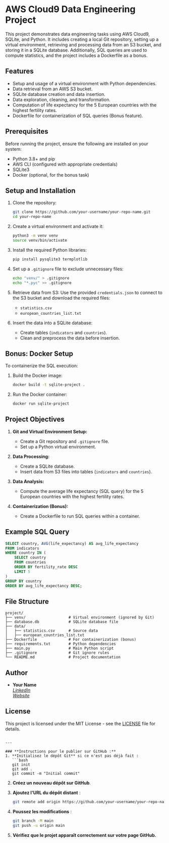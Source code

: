 # AWS Cloud9 Data Engineering Project

This project demonstrates data engineering tasks using AWS Cloud9, SQLite, and Python. It includes creating a local Git repository, setting up a virtual environment, retrieving and processing data from an S3 bucket, and storing it in a SQLite database. Additionally, SQL queries are used to compute statistics, and the project includes a Dockerfile as a bonus.

## Features

- Setup and usage of a virtual environment with Python dependencies.
- Data retrieval from an AWS S3 bucket.
- SQLite database creation and data insertion.
- Data exploration, cleaning, and transformation.
- Computation of life expectancy for the 5 European countries with the highest fertility rates.
- Dockerfile for containerization of SQL queries (Bonus feature).

## Prerequisites

Before running the project, ensure the following are installed on your system:

- Python 3.8+ and pip
- AWS CLI (configured with appropriate credentials)
- SQLite3
- Docker (optional, for the bonus task)

## Setup and Installation

1. Clone the repository:
   ```bash
   git clone https://github.com/your-username/your-repo-name.git
   cd your-repo-name
   ```

2. Create a virtual environment and activate it:
   ```bash
   python3 -m venv venv
   source venv/bin/activate
   ```

3. Install the required Python libraries:
   ```bash
   pip install pysqlite3 termplotlib
   ```

4. Set up a `.gitignore` file to exclude unnecessary files:
   ```bash
   echo "venv/" > .gitignore
   echo "*.pyc" >> .gitignore
   ```

5. Retrieve data from S3:
   Use the provided `credentials.json` to connect to the S3 bucket and download the required files:
   - `statistics.csv`
   - `european_countries_list.txt`

6. Insert the data into a SQLite database:
   - Create tables (`indicators` and `countries`).
   - Clean and preprocess the data before insertion.

## Bonus: Docker Setup

To containerize the SQL execution:
1. Build the Docker image:
   ```bash
   docker build -t sqlite-project .
   ```

2. Run the Docker container:
   ```bash
   docker run sqlite-project
   ```

## Project Objectives

1. **Git and Virtual Environment Setup:**
   - Create a Git repository and `.gitignore` file.
   - Set up a Python virtual environment.

2. **Data Processing:**
   - Create a SQLite database.
   - Insert data from S3 files into tables (`indicators` and `countries`).

3. **Data Analysis:**
   - Compute the average life expectancy (SQL query) for the 5 European countries with the highest fertility rates.

4. **Containerization (Bonus):**
   - Create a Dockerfile to run SQL queries within a container.

## Example SQL Query

```sql
SELECT country, AVG(life_expectancy) AS avg_life_expectancy
FROM indicators
WHERE country IN (
    SELECT country
    FROM countries
    ORDER BY fertility_rate DESC
    LIMIT 5
)
GROUP BY country
ORDER BY avg_life_expectancy DESC;
```

## File Structure

```
project/
├── venv/                   # Virtual environment (ignored by Git)
├── database.db             # SQLite database file
├── data/
│   ├── statistics.csv      # Source data
│   ├── european_countries_list.txt
├── Dockerfile              # For containerization (bonus)
├── requirements.txt        # Python dependencies
├── main.py                 # Main Python script
├── .gitignore              # Git ignore rules
└── README.md               # Project documentation
```

## Author

- **Your Name**  
  *[LinkedIn](https://linkedin.com/in/your-profile)*  
  *[Website](https://www.yourwebsite.com)*

## License

This project is licensed under the MIT License - see the [LICENSE](LICENSE) file for details.
```

---

### **Instructions pour le publier sur GitHub :**
1. **Initialisez le dépôt Git** si ce n'est pas déjà fait :
   ```bash
   git init
   git add .
   git commit -m "Initial commit"
   ```

2. **Créez un nouveau dépôt sur GitHub**.

3. **Ajoutez l'URL du dépôt distant** :
   ```bash
   git remote add origin https://github.com/your-username/your-repo-name.git
   ```

4. **Poussez les modifications** :
   ```bash
   git branch -M main
   git push -u origin main
   ```

5. **Vérifiez que le projet apparaît correctement sur votre page GitHub.**